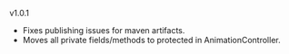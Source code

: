 v1.0.1

- Fixes publishing issues for maven artifacts.
- Moves all private fields/methods to protected in AnimationController.